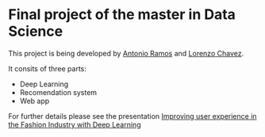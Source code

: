 # Final project of the master in Data Science

This project is being developed by [Antonio Ramos](https://github.com/antonioramos1/master-data-science-final-project) and [Lorenzo Chavez](https://github.com/LorenzoChavez).

It  consits of three parts:
-   Deep Learning
-   Recomendation system
-   Web app

For further details please see the presentation [Improving user experience in the Fashion Industry with Deep Learning](presentation.pdf)
